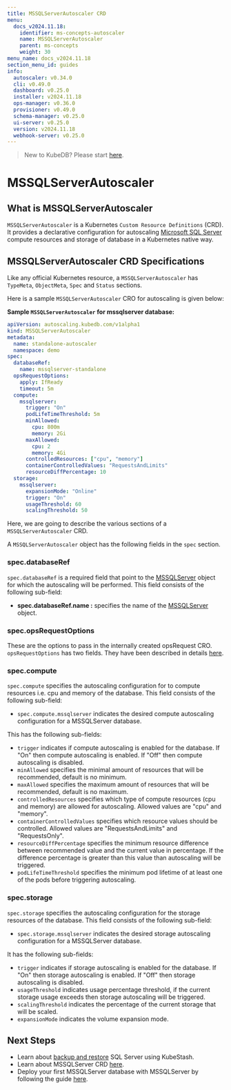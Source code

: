 ```yaml
---
title: MSSQLServerAutoscaler CRD
menu:
  docs_v2024.11.18:
    identifier: ms-concepts-autoscaler
    name: MSSQLServerAutoscaler
    parent: ms-concepts
    weight: 30
menu_name: docs_v2024.11.18
section_menu_id: guides
info:
  autoscaler: v0.34.0
  cli: v0.49.0
  dashboard: v0.25.0
  installer: v2024.11.18
  ops-manager: v0.36.0
  provisioner: v0.49.0
  schema-manager: v0.25.0
  ui-server: v0.25.0
  version: v2024.11.18
  webhook-server: v0.25.0
---
```


> New to KubeDB? Please start [here](/docs/v2024.11.18/README).

# MSSQLServerAutoscaler

## What is MSSQLServerAutoscaler

`MSSQLServerAutoscaler` is a Kubernetes `Custom Resource Definitions` (CRD). It provides a declarative configuration for autoscaling [Microsoft SQL Server](https://learn.microsoft.com/en-us/sql/sql-server/) compute resources and storage of database in a Kubernetes native way.

## MSSQLServerAutoscaler CRD Specifications

Like any official Kubernetes resource, a `MSSQLServerAutoscaler` has `TypeMeta`, `ObjectMeta`, `Spec` and `Status` sections.

Here is a sample `MSSQLServerAutoscaler` CRO for autoscaling is given below:

**Sample `MSSQLServerAutoscaler` for mssqlserver database:**

```yaml
apiVersion: autoscaling.kubedb.com/v1alpha1
kind: MSSQLServerAutoscaler
metadata:
  name: standalone-autoscaler
  namespace: demo
spec:
  databaseRef:
    name: mssqlserver-standalone
  opsRequestOptions:
    apply: IfReady
    timeout: 5m
  compute:
    mssqlserver:
      trigger: "On"
      podLifeTimeThreshold: 5m
      minAllowed:
        cpu: 800m
        memory: 2Gi
      maxAllowed:
        cpu: 2
        memory: 4Gi
      controlledResources: ["cpu", "memory"]
      containerControlledValues: "RequestsAndLimits"
      resourceDiffPercentage: 10
  storage:
    mssqlserver:
      expansionMode: "Online"
      trigger: "On"
      usageThreshold: 60
      scalingThreshold: 50
```

Here, we are going to describe the various sections of a `MSSQLServerAutoscaler` CRD.

A `MSSQLServerAutoscaler` object has the following fields in the `spec` section.

### spec.databaseRef

`spec.databaseRef` is a required field that point to the [MSSQLServer](/docs/v2024.11.18/guides/mssqlserver/concepts/mssqlserver) object for which the autoscaling will be performed. This field consists of the following sub-field:

- **spec.databaseRef.name :** specifies the name of the [MSSQLServer](/docs/v2024.11.18/guides/mssqlserver/concepts/mssqlserver) object.

### spec.opsRequestOptions
These are the options to pass in the internally created opsRequest CRO. `opsRequestOptions` has two fields. They have been described in details [here](/docs/v2024.11.18/guides/mssqlserver/concepts/opsrequest#spectimeout).

### spec.compute

`spec.compute` specifies the autoscaling configuration for to compute resources i.e. cpu and memory of the database. This field consists of the following sub-field:

- `spec.compute.mssqlserver` indicates the desired compute autoscaling configuration for a MSSQLServer database.

This has the following sub-fields:

- `trigger` indicates if compute autoscaling is enabled for the database. If "On" then compute autoscaling is enabled. If "Off" then compute autoscaling is disabled.
- `minAllowed` specifies the minimal amount of resources that will be recommended, default is no minimum.
- `maxAllowed` specifies the maximum amount of resources that will be recommended, default is no maximum.
- `controlledResources` specifies which type of compute resources (cpu and memory) are allowed for autoscaling. Allowed values are "cpu" and "memory".
- `containerControlledValues` specifies which resource values should be controlled. Allowed values are "RequestsAndLimits" and "RequestsOnly".
- `resourceDiffPercentage` specifies the minimum resource difference between recommended value and the current value in percentage. If the difference percentage is greater than this value than autoscaling will be triggered.
- `podLifeTimeThreshold` specifies the minimum pod lifetime of at least one of the pods before triggering autoscaling.

### spec.storage

`spec.storage` specifies the autoscaling configuration for the storage resources of the database. This field consists of the following sub-field:

- `spec.storage.mssqlserver` indicates the desired storage autoscaling configuration for a MSSQLServer database.

 It has the following sub-fields:

- `trigger` indicates if storage autoscaling is enabled for the database. If "On" then storage autoscaling is enabled. If "Off" then storage autoscaling is disabled.
- `usageThreshold` indicates usage percentage threshold, if the current storage usage exceeds then storage autoscaling will be triggered.
- `scalingThreshold` indicates the percentage of the current storage that will be scaled.
- `expansionMode` indicates the volume expansion mode.

## Next Steps

- Learn about [backup and restore](/docs/v2024.11.18/guides/mssqlserver/backup/overview/) SQL Server using KubeStash.
- Learn about MSSQLServer CRD [here](/docs/v2024.11.18/guides/mssqlserver/concepts/mssqlserver).
- Deploy your first MSSQLServer database with MSSQLServer by following the guide [here](/docs/v2024.11.18/guides/mssqlserver/quickstart/quickstart).
